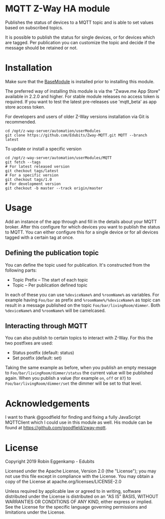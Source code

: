 # MQTT Z-Way HA module

Publishes the status of devices to a MQTT topic and is able to set
values based on subscribed topics.

It is possible to publish the status for single devices, or for devices
which are tagged. Per publication you can customize the topic and decide
if the message should be retained or not.

# Installation

Make sure that the [BaseModule](https://github.com/maros/Zway-BaseModule) is installed prior to installing this 
module.

The preferred way of installing this module is via the "Zwave.me App Store"
available in 2.2.0 and higher. For stable module releases no access token is 
required. If you want to test the latest pre-releases use 'mqtt_beta' as 
app store access token.

For developers and users of older Z-Way versions installation via Git is 
recommended.

```shell
cd /opt/z-way-server/automation/userModules
git clone https://github.com/Edubits/Zway-MQTT.git MQTT --branch latest
```

To update or install a specific version
```shell
cd /opt/z-way-server/automation/userModules/MQTT
git fetch --tags
# For latest released version
git checkout tags/latest
# For a specific version
git checkout tags/1.0
# For development version
git checkout -b master --track origin/master
```

# Usage

Add an instance of the app through and fill in the details about your
MQTT broker. After this configure for which devices you want to publish
the status to MQTT. You can either configure this for a single device
or for all devices tagged with a certain tag at once.

## Defining the publication topic

You can define the topic used for publication. It's constructed from the
following parts:

* Topic Prefix – The start of each topic
* Topic – Per publication defined topic

In each of these you can use `%deviceName%` and `%roomName%` as variables.
For example having `Foo/bar` as prefix and `%roomName%/%deviceName%` as 
topic can result in a message published on the topic 
`Foo/bar/livingRoom/dimmer`. Both `%deviceName%` and `%roomName%` will be
camelcased.

## Interacting through MQTT

You can also publish to certain topics to interact with Z-Way. For this
the two postfixes are used:

* Status postfix (default: status)
* Set postfix (default: set)

Taking the same example as before, when you publish an empty message to 
`Foo/bar/livingRoom/dimmer/status` the current value will be published
again. When you publish a value (for example `on`, `off` or `87`) to 
`Foo/bar/livingRoom/dimmer/set` the dimmer will be set to that level.

# Acknowledgements

I want to thank @goodfield for finding and fixing a fully JavaScript
MQTTClient which I could use in this module as well. His module can be
found at https://github.com/goodfield/zway-mqtt.

# License

Copyright 2019 Robin Eggenkamp - Edubits

Licensed under the Apache License, Version 2.0 (the "License"); you may not use this file except in compliance with the License. You may obtain a copy of the License at apache.org/licenses/LICENSE-2.0

Unless required by applicable law or agreed to in writing, software distributed under the License is distributed on an "AS IS" BASIS, WITHOUT WARRANTIES OR CONDITIONS OF ANY KIND, either express or implied. See the License for the specific language governing permissions and limitations under the License.
